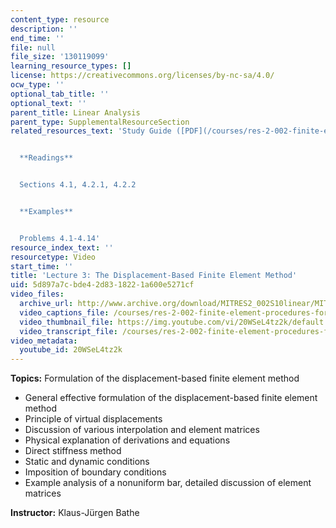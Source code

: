 ```yaml
---
content_type: resource
description: ''
end_time: ''
file: null
file_size: '130119099'
learning_resource_types: []
license: https://creativecommons.org/licenses/by-nc-sa/4.0/
ocw_type: ''
optional_tab_title: ''
optional_text: ''
parent_title: Linear Analysis
parent_type: SupplementalResourceSection
related_resources_text: 'Study Guide ([PDF](/courses/res-2-002-finite-element-procedures-for-solids-and-structures-spring-2010/resources/mitres2_002s10_lec03))


  **Readings**


  Sections 4.1, 4.2.1, 4.2.2


  **Examples**


  Problems 4.1-4.14'
resource_index_text: ''
resourcetype: Video
start_time: ''
title: 'Lecture 3: The Displacement-Based Finite Element Method'
uid: 5d897a7c-bde4-2d83-1822-1a600e5271cf
video_files:
  archive_url: http://www.archive.org/download/MITRES2_002S10linear/MITRES2_002S10linear_lec03_300k.mp4
  video_captions_file: /courses/res-2-002-finite-element-procedures-for-solids-and-structures-spring-2010/f635750a6f9353c3b7fd9c25cd33ecaa_20WSeL4tz2k.vtt
  video_thumbnail_file: https://img.youtube.com/vi/20WSeL4tz2k/default.jpg
  video_transcript_file: /courses/res-2-002-finite-element-procedures-for-solids-and-structures-spring-2010/cfd7146f3ce0fdfb261ddf4aa1f43492_20WSeL4tz2k.pdf
video_metadata:
  youtube_id: 20WSeL4tz2k
---
```


 **Topics:** Formulation of the displacement-based finite element method

*   General effective formulation of the displacement-based finite element method
*   Principle of virtual displacements
*   Discussion of various interpolation and element matrices
*   Physical explanation of derivations and equations
*   Direct stiffness method
*   Static and dynamic conditions
*   Imposition of boundary conditions
*   Example analysis of a nonuniform bar, detailed discussion of element matrices

**Instructor:** Klaus-Jürgen Bathe

